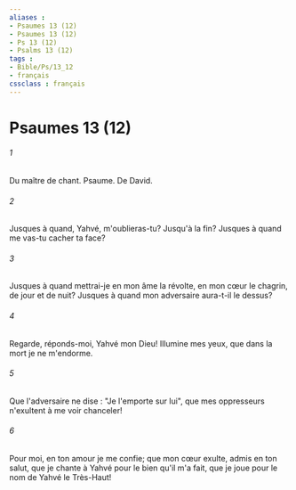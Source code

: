 ```yaml
---
aliases : 
- Psaumes 13 (12)
- Psaumes 13 (12)
- Ps 13 (12)
- Psalms 13 (12)
tags : 
- Bible/Ps/13_12
- français
cssclass : français
---
```


# Psaumes 13 (12)

###### 1
Du maître de chant. Psaume. De David.
###### 2
Jusques à quand, Yahvé, m'oublieras-tu? Jusqu'à la fin? Jusques à quand me vas-tu cacher ta face?
###### 3
Jusques à quand mettrai-je en mon âme la révolte, en mon cœur le chagrin, de jour et de nuit? Jusques à quand mon adversaire aura-t-il le dessus?
###### 4
Regarde, réponds-moi, Yahvé mon Dieu! Illumine mes yeux, que dans la mort je ne m'endorme.
###### 5
Que l'adversaire ne dise : "Je l'emporte sur lui", que mes oppresseurs n'exultent à me voir chanceler!
###### 6
Pour moi, en ton amour je me confie; que mon cœur exulte, admis en ton salut, que je chante à Yahvé pour le bien qu'il m'a fait, que je joue pour le nom de Yahvé le Très-Haut!
